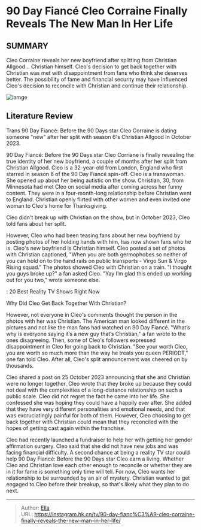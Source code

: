 # 90 Day Fiancé Cleo Corraine Finally Reveals The  New  Man In Her Life


## SUMMARY 



  Cleo Corraine reveals her new boyfriend after splitting from Christian Allgood... Christian himself.   Cleo&#39;s decision to get back together with Christian was met with disappointment from fans who think she deserves better.   The possibility of fame and financial security may have influenced Cleo&#39;s decision to reconcile with Christian and continue their relationship.  

![iamge](https://static1.srcdn.com/wordpress/wp-content/uploads/2023/12/90-day-fianc-_-cleo-corraine-finally-reveals-the-new-man-in-her-life.jpg)

## Literature Review
Trans 90 Day Fiancé: Before the 90 Days star Cleo Corraine is dating someone &#34;new&#34; after her split with season 6&#39;s Christian Allgood In October 2023.




90 Day Fiancé: Before the 90 Days star Cleo Corriane is finally revealing the true identity of her new boyfriend, a couple of months after her split from Christian Allgood. Cleo is a 32-year-old from London, England who first starred in season 6 of the 90 Day Fiancé spin-off. Cleo is a transwoman. She opened up about her being autistic on the show. Christian, 30, from Minnesota had met Cleo on social media after coming across her funny content. They were in a four-month-long relationship before Christian went to England. Christian openly flirted with other women and even invited one woman to Cleo&#39;s home for Thanksgiving.




Cleo didn&#39;t break up with Christian on the show, but in October 2023, Cleo told fans about her split.


 

However, Cleo who had been teasing fans about her new boyfriend by posting photos of her holding hands with him, has now shown fans who he is. Cleo&#39;s new boyfriend is Christian himself. Cleo posted a set of photos with Christian captioned, &#34;When you are both germophobes so neither of you can hold on to the hand rails on public transports - Virgo Sun &amp; Virgo Rising squad.&#34; The photos showed Cleo with Christian on a train. &#34;I thought you guys broke up?&#34; a fan asked Cleo. &#34;Yay I’m glad this ended up working out for you two,&#34; wrote someone else.

 : 20 Best Reality TV Shows Right Now


 Why Did Cleo Get Back Together With Christian? 
          




However, not everyone in Cleo&#39;s comments thought the person in the photos with her was Christian. The American man looked different in the pictures and not like the man fans had watched on 90 Day Fiancé. &#34;What’s why is everyone saying it’s a new guy that’s Christian,&#34; a fan wrote to the ones disagreeing. Then, some of Cleo&#39;s followers expressed disappointment in Cleo for going back to Christian. &#34;See your worth Cleo, you are worth so much more than the way he treats you queen PERIODT,&#34; one fan told Cleo. After all, Cleo&#39;s split announcement was cheered on by thousands.

Cleo shared a post on 25 October 2023 announcing that she and Christian were no longer together. Cleo wrote that they broke up because they could not deal with the complexities of a long-distance relationship on such a public scale. Cleo did not regret the fact he came into her life. She confessed she was hoping they could have a happily ever after. She added that they have very different personalities and emotional needs, and that was excruciatingly painful for both of them. However, Cleo choosing to get back together with Christian could mean that they reconciled with the hopes of getting cast again within the franchise.




Cleo had recently launched a fundraiser to help her with getting her gender affirmation surgery. Cleo said that she did not have new jobs and was facing financial difficulty. A second chance at being a reality TV star could help 90 Day Fiancé: Before the 90 Days star Cleo earn a living. Whether Cleo and Christian love each other enough to reconcile or whether they are in it for fame is something only time will tell. For now, Cleo wants her relationship to be surrounded by an air of mystery. Christian wanted to get engaged to Cleo before their breakup, so that&#39;s likely what they plan to do next.



---

> Author: [Ella](https://instagram.hk.cn/)  
> URL: https://instagram.hk.cn/tv/90-day-fianc%C3%A9-cleo-corraine-finally-reveals-the-new-man-in-her-life/  

